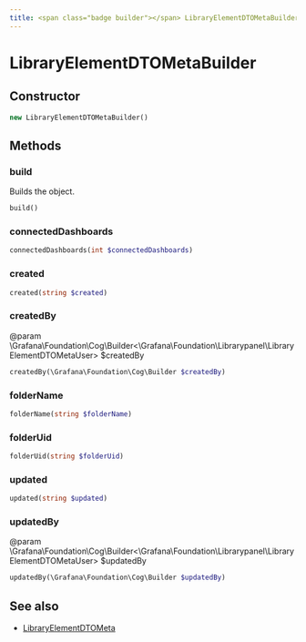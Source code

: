```yaml
---
title: <span class="badge builder"></span> LibraryElementDTOMetaBuilder
---
```

# <span class="badge builder"></span> LibraryElementDTOMetaBuilder

## Constructor

```php
new LibraryElementDTOMetaBuilder()
```
## Methods

### <span class="badge object-method"></span> build

Builds the object.

```php
build()
```

### <span class="badge object-method"></span> connectedDashboards

```php
connectedDashboards(int $connectedDashboards)
```

### <span class="badge object-method"></span> created

```php
created(string $created)
```

### <span class="badge object-method"></span> createdBy

@param \Grafana\Foundation\Cog\Builder<\Grafana\Foundation\Librarypanel\LibraryElementDTOMetaUser> $createdBy

```php
createdBy(\Grafana\Foundation\Cog\Builder $createdBy)
```

### <span class="badge object-method"></span> folderName

```php
folderName(string $folderName)
```

### <span class="badge object-method"></span> folderUid

```php
folderUid(string $folderUid)
```

### <span class="badge object-method"></span> updated

```php
updated(string $updated)
```

### <span class="badge object-method"></span> updatedBy

@param \Grafana\Foundation\Cog\Builder<\Grafana\Foundation\Librarypanel\LibraryElementDTOMetaUser> $updatedBy

```php
updatedBy(\Grafana\Foundation\Cog\Builder $updatedBy)
```

## See also

 * <span class="badge object-type-class"></span> [LibraryElementDTOMeta](./object-LibraryElementDTOMeta.md)
